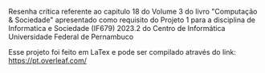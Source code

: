 Resenha crítica referente ao capitulo 18 do Volume 3 do livro "Computação & Sociedade"  apresentado como requisito do Projeto 1 para a disciplina de Informatica e Sociedade (IF679) 2023.2 do Centro de Informática Universidade Federal de Pernambuco

Esse projeto foi feito em LaTex e pode ser compilado através do link: https://pt.overleaf.com/